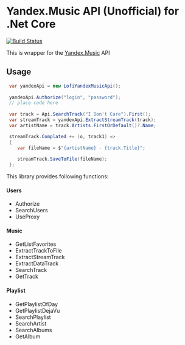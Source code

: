Yandex.Music API (Unofficial) for .Net Core
====

[![Build Status](https://travis-ci.com/Winster332/Yandex.Music.Api.svg?branch=master)](https://travis-ci.com/Winster332/Yandex.Music.Api)

This is wrapper for the [Yandex.Music](http://music.yandex.ru/) API

Usage
-------

```C#
 var yandexApi = new LofiYandexMusicApi();
 
 yandexApi.Authorize("login", "password");
 // place code here
 
 var track = Api.SearchTrack("I Don't Care").First();
 var streamTrack = yandexApi.ExtractStreamTrack(track);
 var artistName = track.Artists.FirstOrDefault()?.Name;

 streamTrack.Complated += (o, track1) =>
 {
    var fileName = $"{artistName} - {track.Title}";
    
    streamTrack.SaveToFile(fileName);
 };
```

This library provides following functions:

#### Users

- Authorize
- SearchUsers
- UseProxy

#### Music

- GetListFavorites
- ExtractTrackToFile
- ExtractStreamTrack
- ExtractDataTrack
- SearchTrack
- GetTrack

#### Playlist

- GetPlaylistOfDay
- GetPlaylistDejaVu
- SearchPlaylist
- SearchArtist
- SearchAlbums
- GetAlbum
